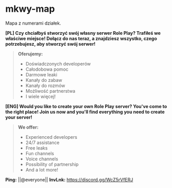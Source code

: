 # mkwy-map
Mapa z numerami działek.

**[PL] Czy chciałbyś stworzyć swój własny serwer Role Play?
Trafiłeś we właściwe miejsce!
Dołącz do nas teraz, a znajdziesz wszystko, czego potrzebujesz, aby stworzyć swój serwer!**

> **Oferujemy:**
> - Doświadczonych developerów
> - Całodobowa pomoc
> - Darmowe leaki
> - Kanały do zabaw
> - Kanały do rozmów
> - Możliwość partnerstwa
> - I wiele więcej!

**[ENG] Would you like to create your own Role Play server?
You've come to the right place!
Join us now and you'll find everything you need to create your
server!**

> **We offer:**
> - Experienced developers
> - 24/7 assistance
> - Free leaks
> - Fun channels
> - Voice channels
> - Possibility of partnership
> - And a lot more!

**Ping:** ||@everyone||
**InvLnk:** https://discord.gg/WcZ5rVfERJ
